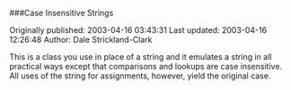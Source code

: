 ###Case Insensitive Strings

Originally published: 2003-04-16 03:43:31
Last updated: 2003-04-16 12:26:48
Author: Dale Strickland-Clark

This is a class you use in place of a string and it emulates a string in all practical ways except that comparisons and lookups are case insensitive. All uses of the string for assignments, however, yield the original case.